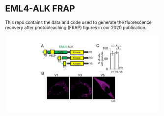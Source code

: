 # EML4-ALK FRAP

This repo contains the data and code used to generate the fluorescence recovery after photobleaching (FRAP) figures in our 2020 publication.

![Figure6](./Figure6.png)
